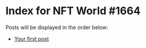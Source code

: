 # Index for NFT World #1664
Posts will be displayed in the order below:

- [Your first post](./001-first.md)

